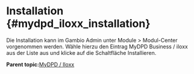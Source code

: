 # Installation {#mydpd_iloxx_installation}

Die Installation kann im Gambio Admin unter Module \> Modul-Center vorgenommen werden. Wähle hierzu den Eintrag MyDPD Business / iloxx aus der Liste aus und klicke auf die Schaltfläche Installieren.

**Parent topic:**[MyDPD / Iloxx](7_4_12_MyDPPIloxx.md)

